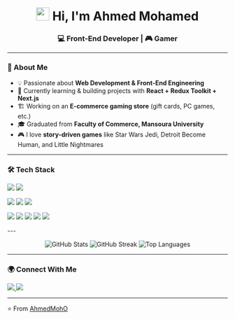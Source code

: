 <h1 align="center">
  <img src="https://raw.githubusercontent.com/MartinHeinz/MartinHeinz/master/wave.gif" width="30px" height="30px">
  Hi, I'm Ahmed Mohamed 
</h1>
<h3 align="center">💻 Front-End Developer | 🎮 Gamer</h3>

---

### 🚀 About Me
- 💡 Passionate about **Web Development & Front-End Engineering**  
- 🎯 Currently learning & building projects with **React + Redux Toolkit + Next.js**  
- 🏗️ Working on an **E-commerce gaming store** (gift cards, PC games, etc.)  
- 🎓 Graduated from **Faculty of Commerce, Mansoura University**  
- 🎮 I love **story-driven games** like Star Wars Jedi, Detroit Become Human, and Little Nightmares  

---

### 🛠️ Tech Stack  
<p>
  <img src="https://img.shields.io/badge/JavaScript-F7DF1E?style=for-the-badge&logo=javascript&logoColor=black" />
  <img src="https://img.shields.io/badge/TypeScript-3178C6?style=for-the-badge&logo=typescript&logoColor=white" />
</p>
<p>
  <img src="https://img.shields.io/badge/React-20232A?style=for-the-badge&logo=react&logoColor=61DAFB" />
  <img src="https://img.shields.io/badge/Redux-764ABC?style=for-the-badge&logo=redux&logoColor=white" />
  <img src="https://img.shields.io/badge/Next.js-000000?style=for-the-badge&logo=nextdotjs&logoColor=white" />
</p>
<p>
  <img src="https://img.shields.io/badge/Git-F05032?style=for-the-badge&logo=git&logoColor=white" />
  <img src="https://img.shields.io/badge/GitHub-181717?style=for-the-badge&logo=github&logoColor=white" />
  <img src="https://img.shields.io/badge/Firebase-FFCA28?style=for-the-badge&logo=firebase&logoColor=black" />
  <img src="https://img.shields.io/badge/Vercel-000000?style=for-the-badge&logo=vercel&logoColor=white" />
  <img src="https://img.shields.io/badge/SQL-4479A1?style=for-the-badge&logo=mysql&logoColor=white" />
</p>
---
<p align="center">
  <img src="https://github-readme-stats.vercel.app/api?username=AhmedMohO&show_icons=true&theme=radical" alt="GitHub Stats" />
  <img src="https://github-readme-streak-stats.herokuapp.com/?user=AhmedMohO&theme=radical" alt="GitHub Streak" />
  <img src="https://github-readme-stats.vercel.app/api/top-langs/?username=AhmedMohO&layout=compact&theme=radical" alt="Top Languages" />
</p>

---

### 🌍 Connect With Me
<p align="left">
  <a href="https://www.linkedin.com/in/ahmed-mohammed-950574277" target="_blank">
    <img src="https://img.shields.io/badge/LinkedIn-0077B5?style=for-the-badge&logo=linkedin&logoColor=white"/>
  </a>
  <a href="https://ahmed-port-folio.vercel.app" target="_blank">
    <img src="https://img.shields.io/badge/Portfolio-000000?style=for-the-badge&logo=vercel&logoColor=white"/>
  </a>
</p>

---

⭐️ From [AhmedMohO](https://github.com/AhmedMohO)
